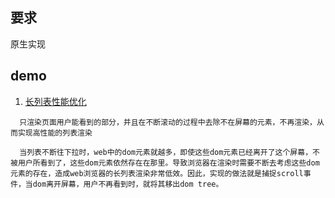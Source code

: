 ## 要求
原生实现

## demo

1. [长列表性能优化](./长列表性能优化/index.js)
```
  只渲染页面用户能看到的部分，并且在不断滚动的过程中去除不在屏幕的元素，不再渲染，从而实现高性能的列表渲染

  当列表不断往下拉时，web中的dom元素就越多，即使这些dom元素已经离开了这个屏幕，不被用户所看到了，这些dom元素依然存在在那里。导致浏览器在渲染时需要不断去考虑这些dom元素的存在，造成web浏览器的长列表渲染非常低效。因此，实现的做法就是捕捉scroll事件，当dom离开屏幕，用户不再看到时，就将其移出dom tree。
```